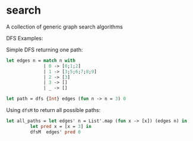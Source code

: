 # search
A collection of generic graph search algorithms

DFS Examples:

Simple DFS returning one path:

```ocaml
let edges n = match n with 
              | 0 -> [0;1;2]
              | 1 -> [3;5;6;7;8;9]
              | 2 -> [3]
              | 3 -> [] 
              | _ -> []

let path = dfs {Int} edges (fun n -> n = 3) 0

```

Using `dfsM` to return all possible paths:

```ocaml
let all_paths = let edges' n = List'.map (fun x -> [x]) (edges n) in
         let pred x = [x = 3] in 
         dfsM  edges' pred 0
```